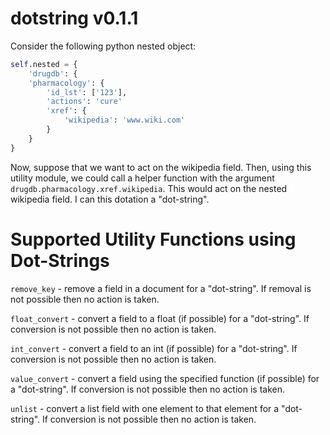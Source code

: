 # dotstring v0.1.1

Consider the following python nested object:

```python
self.nested = {
    'drugdb': {
    'pharmacology': {
        'id_lst': ['123'],
        'actions': 'cure'
        'xref': {
            'wikipedia': 'www.wiki.com'
        }
    }
}
```

Now, suppose that we want to act on the wikipedia field.  Then, using
this utility module, we could call a helper function with the argument
`drugdb.pharmacology.xref.wikipedia`.  This would act on the nested
wikipedia field.  I can this dotation a "dot-string".

# Supported Utility Functions using Dot-Strings

`remove_key` - remove a field in a document for a "dot-string".
If removal is not possible then no action is taken.

`float_convert` - convert a field to a float (if possible) for a "dot-string".
If conversion is not possible then no action is taken.

`int_convert` - convert a field to an int (if possible) for a "dot-string".
If conversion is not possible then no action is taken.

`value_convert` - convert a field using the specified function (if possible) for a "dot-string".
If conversion is not possible then no action is taken.

`unlist` - convert a list field with one element to that element for a "dot-string".
If conversion is not possible then no action is taken.
